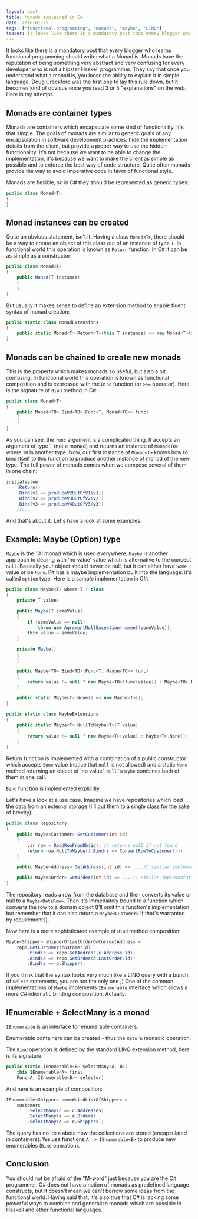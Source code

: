 ```yaml
---
layout: post
title: Monads explained in C#
date: 2016-01-25
tags: ["functional programming", "monads", "maybe", "LINQ"]
teaser: It looks like there is a mandatory post that every blogger who learns functional programming should write: what a Monad is. Monads have the reputation of being something very abstract and very confusing for every developer who is not a hipster Haskell programmer. They say that once you understand what a monad is, you loose the ability to explain it in simple language. Doug Crockford was the first one to lay this rule down, but it becomes kind of obvious once you read 3 or 5 "explanations" on the web. Here is my attempt.
---
```


It looks like there is a mandatory post that every blogger who learns functional programming should write:
what a Monad is. Monads have the reputation of being something very abstract and very confusing for every
developer who is not a hipster Haskell programmer. They say that once you understand what a monad is, you 
loose the ability to explain it in simple language. Doug Crockford was the first one to lay this rule down, but
it becomes kind of obvious once you read 3 or 5 "explanations" on the web. Here is my attempt.

Monads are container types
--------------------------

Monads are containers which encapsulate some kind of functionality. It's that simple. The goals of monads
are similar to generic goals of any encapsulation in software development practices: hide the implementation
details from the client, but provide a proper way to use the hidden functionality. It's not because we 
want to be able to change the implementation, it's because we want to make the client as simple as possible
and to enforce the best way of code structure. Quite often monads provide the way to avoid imperative code
in favor of functional style.

Monads are flexible, so in C# they should be represented as generic types:

``` cs
public class Monad<T>
{
}
```

Monad instances can be created
------------------------------

Quite an obvious statement, isn't it. Having a class `Monad<T>`, there should be a way to create an object
of this class out of an instance of type `T`. In functional world this operation is known as `Return` 
function. In C# it can be as simple as a constructor:

``` cs
public class Monad<T>
{
    public Monad(T instance)
    {
    }
}
```

But usually it makes sense to define an extension method to enable fluent syntax of monad creation:

``` cs
public static class MonadExtensions
{
    public static Monad<T> Return<T>(this T instance) => new Monad<T>(instance);
}
```
Monads can be chained to create new monads
------------------------------------------

This is the property which makes monads so useful, but also a bit confusing. In functional world this
operation is known as functional composition and is expressed with the `Bind` function (or `>>=` operator).
Here is the signature of `Bind` method in C#:

``` cs
public class Monad<T>
{
    public Monad<TO> Bind<TO>(Func<T, Monad<TO>> func)
    {
    }
}
```

As you can see, the `func` argument is a complicated thing. It accepts an argument of type `T` (not
a monad) and returns an instance of `Monad<TO>` where `TO` is another type. Now, our first instance
of `Monad<T>` knows how to bind itself to this function to produce another instance of monad of the
new type. The full power of monads comes when we compose several of them in one chain:

``` cs
initialValue
    .Return()
    .Bind(v1 => produceV2OutOfV1(v1))
    .Bind(v2 => produceV3OutOfV2(v2))
    .Bind(v3 => produceV4OutOfV3(v3))
    //...
```

And that's about it. Let's have a look at some examples.

<a name="maybe"></a>
Example: Maybe (Option) type
----------------------------
`Maybe` is the 101 monad which is used everywhere. `Maybe` is another approach to dealing
with 'no value' value which is alternative to the concept `null`. Basically your object should
never be null, but it can either have `Some` value or be `None`. F# has a maybe implementation
built into the language: it's called `option` type. Here is a sample implementation in C#:

``` cs
public class Maybe<T> where T : class
{
    private T value;

    public Maybe(T someValue)
    {
        if (someValue == null)
            throw new AgrumentNullException(nameof(someValue));
        this.value = someValue;
    }

    private Maybe()
    {
    }

    public Maybe<TO> Bind<TO>(Func<T, Maybe<TO>> func)
    {
        return value != null ? new Maybe<TO>(func(value)) : Maybe<TO>.None();
    }

    public static Maybe<T> None() => new Maybe<T>();
}
```

``` cs
public static class MaybeExtensions
{
    public static Maybe<T> NullToMaybe<T>(T value)
    {
        return value != null ? new Maybe<T>(value) : Maybe<T>.None();
    }
}
```

Return function is implemented with a combination of a public constructor which accepts `Some` value
(notice that `null` is not allowed) and a static `None` method returning an object of 'no value'.
`NullToMaybe` combines both of them in one call. 

`Bind` function is implemented explicitly. 

Let's have a look at a use case. Imagine we have repositories which load the data from an external
storage (I'll put them to a single class for the sake of brevity):

``` cs
public class Repository
{
    public Maybe<Customer> GetCustomer(int id)
    {
        var row = ReadRowFromDb(id); // returns null if not found
        return row.NullToMaybe().Bind(r => ConvertRowToCustomer(r));
    }

    public Maybe<Address> GetAddress(int id) => ... // similar implementation

    public Maybe<Order> GetOrder(int id) => ... // similar implementation
}
```

The repository reads a row from the database and then converts its value or null to a `Maybe<DataRow>`.
Then it's immediately bound to a function which converts the row to a domain object (I'll omit this
function's implementation but remember that it can also return a `Maybe<Customer>` if that's warranted
by requirements).

Now here is a more sophisticated example of `Bind` method composition:

``` cs
Maybe<Shipper> shipperOfLastOrderOnCurrentAddress =
    repo.GetCustomer(customerId)
        .Bind(c => repo.GetAddress(c.Address.Id))
        .Bind(a => repo.GetOrder(a.LastOrder.Id))
        .Bind(o => o.Shipper);
```

If you think that the syntax looks very much like a LINQ query with a bunch of `Select` statements, you are
not the only one ;) One of the common implementations of `Maybe` implements `IEnumerable` interface
which allows a more C#-idiomatic binding composition. Actually:

IEnumerable + SelectMany is a monad 
-----------------------------------

`IEnumerable` is an interface for enumerable containers.

Enumerable containers can be created - thus the `Return` monadic operation.

The `Bind` operation is defined by the standard LINQ extension method, here is
its signature:

``` cs
public static IEnumerable<B> SelectMany<A, B>(
    this IEnumerable<A> first, 
    Func<A, IEnumerable<B>> selector)
```

And here is an example of composition:

``` cs
IEnumerable<Shipper> someWeirdListOfShippers =
    customers
        .SelectMany(c => c.Addresses)
        .SelectMany(a => a.Orders)
        .SelectMany(o => o.Shippers);
```

The query has no idea about how the collections are stored (encapsulated in
containers). We use functions `A -> IEnumerable<B>` to produce new enumerables
(`Bind` operation).

Conclusion
----------

You should not be afraid of the "M-word" just because you are the C# programmer. C# does not have
a notion of monads as predefined language constructs, but it doesn't mean we can't borrow some
ideas from the functional world. Having said that, it's also true that C# is lacking some powerful
ways to combine and generalize monads which are possible in Haskell and other functional languages.
